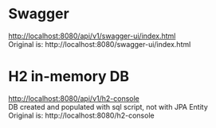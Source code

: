 # Swagger
[http://localhost:8080/api/v1/swagger-ui/index.html](http://localhost:8080/api/v1/swagger-ui/index.html)<br>
Original is: http://localhost:8080/swagger-ui/index.html

# H2 in-memory DB
[http://localhost:8080/api/v1/h2-console](http://localhost:8080/api/v1/h2-console)<br>
DB created and populated with sql script, not with JPA Entity<br>
Original is: http://localhost:8080/h2-console

